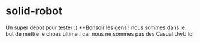 ﻿# solid-robot
Un super dépot pour tester :)
**Bonsoir les gens !  nous sommes dans le but de mettre le choas ultime ! 
car nous ne sommes pas des Casual UwU
lol
